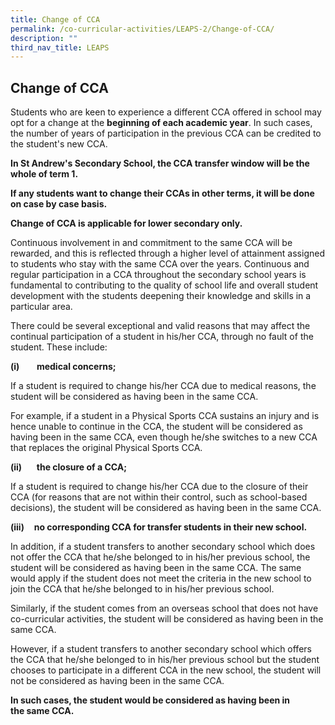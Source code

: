 ```yaml
---
title: Change of CCA
permalink: /co-curricular-activities/LEAPS-2/Change-of-CCA/
description: ""
third_nav_title: LEAPS
---
```


## Change of CCA

Students who are keen to experience a different CCA offered in school may opt for a change at the **beginning of each academic year**. In such cases, the number of years of participation in the previous CCA can be credited to the student's new CCA. 

**In St Andrew's Secondary School, the CCA transfer window will be the whole of term 1.**

**If any students want to change their CCAs in other terms, it will be done on case by case basis.**

**Change of CCA is applicable for lower secondary only.**

Continuous involvement in and commitment to the same CCA will be rewarded, and this is reflected through a higher level of attainment assigned to students who stay with the same CCA over the years. Continuous and regular participation in a CCA throughout the secondary school years is fundamental to contributing to the quality of school life and overall student development with the students deepening their knowledge and skills in a particular area. 

There could be several exceptional and valid reasons that may affect the continual participation of a student in his/her CCA, through no fault of the student. These include:

**(i)**       **medical concerns;**

If a student is required to change his/her CCA due to medical reasons, the student will be considered as having been in the same CCA. 

For example, if a student in a Physical Sports CCA sustains an injury and is hence unable to continue in the CCA, the student will be considered as having been in the same CCA, even though he/she switches to a new CCA that replaces the original Physical Sports CCA. 

**(ii)**      **the closure of a CCA;**

If a student is required to change his/her CCA due to the closure of their CCA (for reasons that are not within their control, such as school-based decisions), the student will be considered as having been in the same CCA. 

**(iii)**    **no corresponding CCA for transfer students in their new school.**

In addition, if a student transfers to another secondary school which does not offer the CCA that he/she belonged to in his/her previous school, the student will be considered as having been in the same CCA. The same would apply if the student does not meet the criteria in the new school to join the CCA that he/she belonged to in his/her previous school. 

Similarly, if the student comes from an overseas school that does not have co-curricular activities, the student will be considered as having been in the same CCA.   

However, if a student transfers to another secondary school which offers the CCA that he/she belonged to in his/her previous school but the student chooses to participate in a different CCA in the new school, the student will not be considered as having been in the same CCA.  

**In such cases, the student would be considered as having been in the same CCA.**